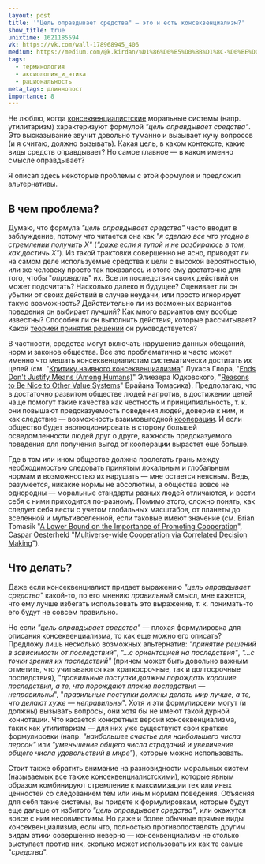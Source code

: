 ```yaml
---
layout: post
title: '"Цель оправдывает средства" — это и есть консеквенциализм?'
show_title: true
unixtime: 1621185594
vk: https://vk.com/wall-178968945_406
medium: https://medium.com/@k.kirdan/%D1%86%D0%B5%D0%BB%D1%8C-%D0%BE%D0%BF%D1%80%D0%B0%D0%B2%D0%B4%D1%8B%D0%B2%D0%B0%D0%B5%D1%82-%D1%81%D1%80%D0%B5%D0%B4%D1%81%D1%82%D0%B2%D0%B0-dfbce0bf1e8d
tags:
  - терминология
  - аксиология_и_этика
  - рациональность
meta_tags: длиннопост
importance: 8
---
```

Не люблю, когда [консеквенциалистские](https://vk.com/wall-199052526_44) моральные системы (напр. утилитаризм) характеризуют формулой _"цель оправдывает средства"_. Это высказывание звучит довольно туманно и вызывает кучу вопросов (и я считаю, должно вызывать). Какая цель, в каком контексте, какие виды средств оправдывает? Но самое главное — в каком именно смысле оправдывает?

Я описал здесь некоторые проблемы с этой формулой и предложил альтернативы.

## В чем проблема?

Думаю, что формула _"цель оправдывает средства"_ часто вводит в заблуждение, потому что читается она как _"я сделаю все что угодно в стремлении получить X"_ (_"даже если я тупой и не разбираюсь в том, как достичь X"_). Из такой трактовки совершенно не ясно, приводят ли на самом деле используемые средства к цели с высокой вероятностью, или же человеку просто так показалось и этого ему достаточно для того, чтобы "_оправдать_" их. Все ли последствия своих действий он может подсчитать? Насколько далеко в будущее? Оценивает ли он убытки от своих действий в случае неудачи, или просто игнорирует такую возможность? Действительно ли из возможных вариантов поведения он выбирает лучший? Как много вариантов ему вообще известны? Способен ли он выполнить действия, которые рассчитывает? Какой [теорией принятия решений](https://www.lesswrong.com/posts/zEWJBFFMvQ835nq6h/decision-theory-faq) он руководствуется?

В частности, средства могут включать нарушение данных обещаний, норм и законов общества. Все это проблематично и часто может именно что мешать консеквенциалистам систематически достигать их целей (см. "[Критику наивного консеквенциализма](https://vk.com/wall-199052526_157)" Лукаса Глора, "[Ends Don't Justify Means (Among Humans)](https://www.lesswrong.com/posts/K9ZaZXDnL3SEmYZqB/ends-don-t-justify-means-among-humans)" Элиезера Юдковского, "[Reasons to Be Nice to Other Value Systems](https://longtermrisk.org/reasons-to-be-nice-to-other-value-systems/)" Брайана Томасика). Предполагаю, что в достаточно развитом обществе людей напротив, в достижении целей чаще помогут такие качества как честность и принципиальность, т. к. они повышают предсказуемость поведения людей, доверие к ним, и как следствие — возможность взаимовыгодной [кооперации](https://longtermrisk.org/gains-from-trade-through-compromise/). И если общество будет эволюционировать в сторону большей осведомленности людей друг о друге, важность предсказуемого поведения для получения выгод от кооперации вырастет еще больше.

Где в том или ином обществе должна пролегать грань между необходимостью следовать принятым локальным и глобальным нормам и возможностью их нарушать — мне остается неясным. Ведь, разумеется, никакие нормы не абсолютны, а общества вовсе не однородны — моральные стандарты разных людей отличаются, и вести себя с ними приходится по-разному. Помимо этого, сложно понять, как следует себя вести с учетом глобальных масштабов, от планеты до вселенной и мультивселенной, если таковые имеют значение (см. Brian Tomasik "[A Lower Bound on the Importance of Promoting Cooperation](https://longtermrisk.org/a-lower-bound-on-the-importance-of-promoting-cooperation/)", 
Caspar Oesterheld "[Multiverse-wide Cooperation via Correlated Decision Making](https://longtermrisk.org/files/Multiverse-wide-Cooperation-via-Correlated-Decision-Making.pdf)").

## Что делать?

Даже если консеквенциалист придает выражению _"цель оправдывает средства"_ какой-то, по его мнению _правильный_ смысл, мне кажется, что ему лучше избегать использовать это выражение, т. к. понимать-то его будут не совсем правильно.

Но если _"цель оправдывает средства"_ — плохая формулировка для описания консеквенциализма, то как еще можно его описать? Предложу лишь несколько возможных альтернатив: _"принятие решений в зависимости от последствий"_, _"…с ориентацией на последствия"_, _"…с точки зрения их последствий"_ (причем может быть довольно важным отметить, что учитываются как краткосрочные, так и долгосрочные последствия), "_правильные поступки должны порождать хорошие последствия, а те, что порождают плохие последствия — неправильны_", "_правильные поступки должны делать мир лучше, а те, что делают хуже — неправильны_". Хотя и эти формулировки могут (и должны) вызывать вопросы, они хотя бы не имеют такой дурной коннотации. Что касается конкретных версий консеквенциализма, таких как утилитаризм — для них уже существуют свои краткие формулировки (напр. _"наибольшее счастье для наибольшего числа персон"_ или _"уменьшение общего числа страданий и увеличение общего числа удовольствий в мире"_), которые можно использовать.

Стоит также обратить внимание на разновидности моральных систем (называемых все также [консеквенциалистскими](https://vk.com/wall-199052526_44)), которые явным образом комбинируют стремление к максимизации тех или иных ценностей со следованием тем или иным нормам поведения. Объясняя для себя такие системы, вы придете к формулировкам, которые будут еще дальше от избитого _"цель оправдывает средства"_, или окажутся вовсе с ним несовместимы. Но даже и более обычные прямые виды консеквенциализма, если что, полностью противопоставлять другим видам этики совершенно неверно — консеквенциализм не столько выступает против них, сколько может использовать их как те самые "_средства_".
